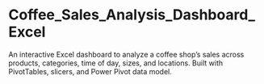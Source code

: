 # Coffee_Sales_Analysis_Dashboard_Excel
An interactive Excel dashboard to analyze a coffee shop’s sales across products, categories, time of day, sizes, and locations. Built with PivotTables, slicers, and Power Pivot data model.
